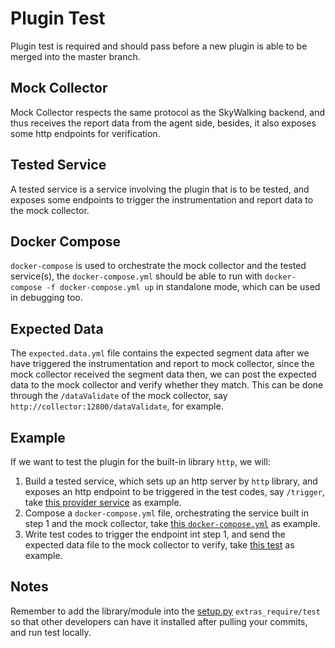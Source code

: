 # Plugin Test

Plugin test is required and should pass before a new plugin is able to be merged into the master branch.

## Mock Collector

Mock Collector respects the same protocol as the SkyWalking backend, and thus receives the report data from the agent side,
besides, it also exposes some http endpoints for verification.

## Tested Service

A tested service is a service involving the plugin that is to be tested, and exposes some endpoints to trigger the instrumentation
and report data to the mock collector.

## Docker Compose

`docker-compose` is used to orchestrate the mock collector and the tested service(s), the `docker-compose.yml` should be
able to run with `docker-compose -f docker-compose.yml up` in standalone mode, which can be used in debugging too.

## Expected Data

The `expected.data.yml` file contains the expected segment data after we have triggered the instrumentation and report to mock collector,
since the mock collector received the segment data then, we can post the expected data to the mock collector and verify whether
they match. This can be done through the `/dataValidate` of the mock collector, say `http://collector:12800/dataValidate`, for example.

## Example

If we want to test the plugin for the built-in library `http`, we will:

1. Build a tested service, which sets up an http server by `http` library, and exposes an http endpoint to be triggered in the test codes, say `/trigger`, take [this provider service](../tests/plugin/sw_http/services/provider.py) as example.
1. Compose a `docker-compose.yml` file, orchestrating the service built in step 1 and the mock collector, take [this `docker-compose.yml`](../tests/plugin/sw_http/docker-compose.yml) as example.
1. Write test codes to trigger the endpoint int step 1, and send the expected data file to the mock collector to verify, take [this test](../tests/plugin/sw_http/test_http.py) as example.

## Notes

Remember to add the library/module into the [setup.py](../setup.py) `extras_require/test` so that other developers can have it installed
after pulling your commits, and run test locally.
